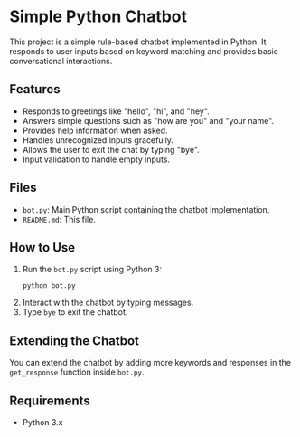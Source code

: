# Simple Python Chatbot

This project is a simple rule-based chatbot implemented in Python. It responds to user inputs based on keyword matching and provides basic conversational interactions.

## Features

- Responds to greetings like "hello", "hi", and "hey".
- Answers simple questions such as "how are you" and "your name".
- Provides help information when asked.
- Handles unrecognized inputs gracefully.
- Allows the user to exit the chat by typing "bye".
- Input validation to handle empty inputs.

## Files

- `bot.py`: Main Python script containing the chatbot implementation.
- `README.md`: This file.

## How to Use

1. Run the `bot.py` script using Python 3:
   ```
   python bot.py
   ```
2. Interact with the chatbot by typing messages.
3. Type `bye` to exit the chatbot.

## Extending the Chatbot

You can extend the chatbot by adding more keywords and responses in the `get_response` function inside `bot.py`.

## Requirements

- Python 3.x
